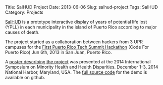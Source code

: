 Title: SalHUD Project
Date: 2013-06-06
Slug: salhud-project
Tags: SalHUD
Category: Projects

[SalHUD](http://www.hpcf.upr.edu/~humberto/salHUD/) is a prototype
interactive display of years of potential life lost (YPLL) in each
municipality in the island of Puerto Rico according to major causes of
death.

The project started as a collaboration between hackers from 3 UPR
campuses for the
[First Puerto Rico Tech Summit Hackathon](https://www.hackerleague.org/hackathons/puerto-rico-tech-summit-hackathon)
(Code For Puerto Rico) Jun 6th, 2013 in San Juan, Puerto Rico.

A
[poster describing the project](http://dx.doi.org/10.6084/m9.figshare.1248894)
was presented at the 2014 International Symposium on Minority Health
and Health Disparities. December 1-3, 2014 National Harbor, Maryland,
USA. The [full source code](https://github.com/humberto-ortiz/salHUD)
for the demo is available on github.
